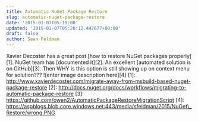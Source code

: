 ```yaml
---
title: Automatic NuGet Package Restore
slug: automatic-nuget-package-restore
date: '2015-01-07T05:19:00'
updated: '2015-01-07T05:20:12.447677+00:00'
draft: false
author: Sean Feldman
---
```

Xavier Decoster has a great post [how to restore NuGet packages properly][1].
NuGet team has [documented it][2].
An excellent [automated solution is on GitHub][3].
Then WHY is this option is still showing up on context menu for solution???
![enter image description here][4]
[1]: http://www.xavierdecoster.com/migrate-away-from-msbuild-based-nuget-package-restore
[2]: http://docs.nuget.org/docs/workflows/migrating-to-automatic-package-restore
[3]: https://github.com/owen2/AutomaticPackageRestoreMigrationScript
[4]: https://aspblogs.blob.core.windows.net:443/media/sfeldman/2015/NuGet\_Restore/wrong.PNG
